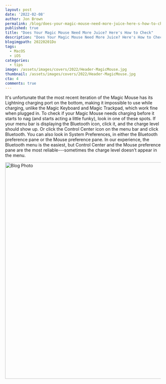 ```yaml
---
layout: post
date: '2022-02-08'
author: Jon Brown
permalink: /blog/does-your-magic-mouse-need-more-juice-here-s-how-to-check/
published: true
title: "Does Your Magic Mouse Need More Juice? Here's How to Check"
description: "Does Your Magic Mouse Need More Juice? Here's How to Check"
blogimgpath: 20220201Do
tags:
  - MacOS
  - iOS
categories:
  - tips
image: /assets/images/covers/2022/Header-MagicMouse.jpg
thumbnail: /assets/images/covers/2022/Header-MagicMouse.jpg
cta: 4
comments: true
---
```

It's unfortunate that the most recent iteration of the Magic Mouse has
its Lightning charging port on the bottom, making it impossible to use
while charging, unlike the Magic Keyboard and Magic Trackpad, which work
fine when plugged in. To check if your Magic Mouse needs charging before
it starts to nag (and starts acting a little funky), look in one of
these spots. If your menu bar is displaying the Bluetooth icon, click
it, and the charge level should show up. Or click the Control Center
icon on the menu bar and click Bluetooth. You can also look in System
Preferences, in either the Bluetooth preference pane or the Mouse
preference pane. In our experience, the Bluetooth menu is the easiest,
but Control Center and the Mouse preference pane are the most
reliable---sometimes the charge level doesn't appear in the menu.

<img alt="Blog Photo" src="{{ site.site_cdn }}/assets/images/blog/2022/20220201Do/image2.png" class="img-fluid rounded m-2" width="700" />
